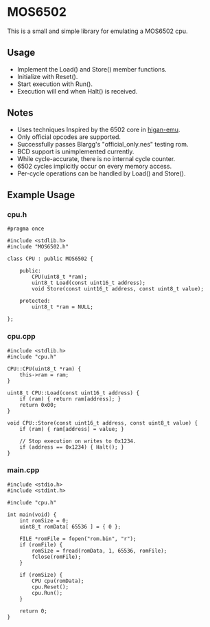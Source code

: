 # MOS6502
This is a small and simple library for emulating a MOS6502 cpu.

## Usage
- Implement the Load() and Store() member functions.
- Initialize with Reset().
- Start execution with Run().
- Execution will end when Halt() is received.

## Notes
* Uses techniques Inspired by the 6502 core in [higan-emu](https://github.com/higan-emu/higan "higan-emu").
* Only official opcodes are supported.
 * Successfully passes Blargg's "official_only.nes" testing rom.
 * BCD support is unimplemented currently.
* While cycle-accurate, there is no internal cycle counter.
 * 6502 cycles implicitly occur on every memory access.
 * Per-cycle operations can be handled by Load() and Store().

## Example Usage

### cpu.h
```
#pragma once

#include <stdlib.h>
#include "MOS6502.h"

class CPU : public MOS6502 {

	public:
		CPU(uint8_t *ram);
		uint8_t Load(const uint16_t address);
		void Store(const uint16_t address, const uint8_t value);

	protected:
		uint8_t *ram = NULL;

};
```

### cpu.cpp
```
#include <stdlib.h>
#include "cpu.h"

CPU::CPU(uint8_t *ram) {
	this->ram = ram;
}

uint8_t CPU::Load(const uint16_t address) {
	if (ram) { return ram[address]; }
	return 0x00;
}

void CPU::Store(const uint16_t address, const uint8_t value) {
	if (ram) { ram[address] = value; }

	// Stop execution on writes to 0x1234.
	if (address == 0x1234) { Halt(); }
}
```

### main.cpp
```
#include <stdio.h>
#include <stdint.h>

#include "cpu.h"

int main(void) {
	int romSize = 0;
	uint8_t romData[ 65536 ] = { 0 };

	FILE *romFile = fopen("rom.bin", "r");
	if (romFile) {
		romSize = fread(romData, 1, 65536, romFile);
		fclose(romFile);
	}

	if (romSize) {
		CPU cpu(romData);
		cpu.Reset();
		cpu.Run();
	}

	return 0;
}
```
